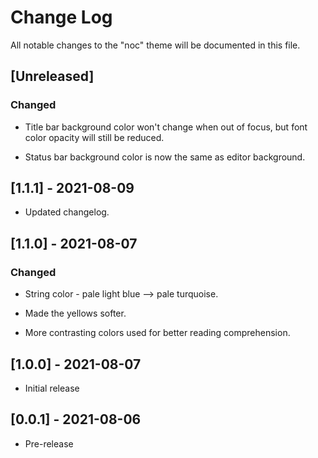 # Change Log

All notable changes to the "noc" theme will be documented in this file.


## [Unreleased]

### Changed

- Title bar background color won't change when out of focus, but font color opacity will still be reduced.

- Status bar background color is now the same as editor background.

## [1.1.1] - 2021-08-09

- Updated changelog.

## [1.1.0] - 2021-08-07

### Changed

- String color - pale light blue --> pale turquoise.

- Made the yellows softer.

- More contrasting colors used for better reading comprehension.

## [1.0.0] - 2021-08-07

- Initial release

## [0.0.1] - 2021-08-06

- Pre-release